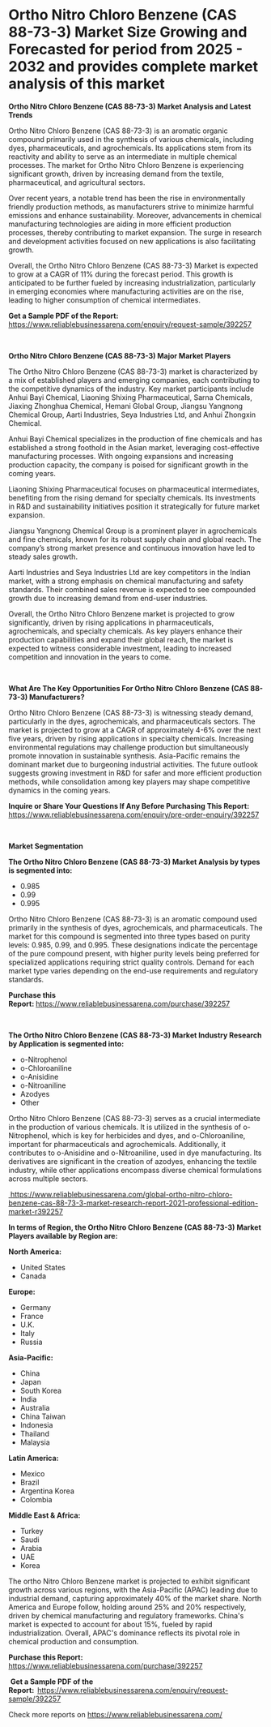 <p><h1>Ortho Nitro Chloro Benzene (CAS 88-73-3) Market Size Growing and Forecasted for period from 2025 - 2032 and provides complete market analysis of this market</h1></p><p><strong>Ortho Nitro Chloro Benzene (CAS 88-73-3) Market Analysis and Latest Trends</strong></p>
<p><p>Ortho Nitro Chloro Benzene (CAS 88-73-3) is an aromatic organic compound primarily used in the synthesis of various chemicals, including dyes, pharmaceuticals, and agrochemicals. Its applications stem from its reactivity and ability to serve as an intermediate in multiple chemical processes. The market for Ortho Nitro Chloro Benzene is experiencing significant growth, driven by increasing demand from the textile, pharmaceutical, and agricultural sectors.</p><p>Over recent years, a notable trend has been the rise in environmentally friendly production methods, as manufacturers strive to minimize harmful emissions and enhance sustainability. Moreover, advancements in chemical manufacturing technologies are aiding in more efficient production processes, thereby contributing to market expansion. The surge in research and development activities focused on new applications is also facilitating growth.</p><p>Overall, the Ortho Nitro Chloro Benzene (CAS 88-73-3) Market is expected to grow at a CAGR of 11% during the forecast period. This growth is anticipated to be further fueled by increasing industrialization, particularly in emerging economies where manufacturing activities are on the rise, leading to higher consumption of chemical intermediates.</p></p>
<p><strong>Get a Sample PDF of the Report:&nbsp;</strong> <a href="https://www.reliablebusinessarena.com/enquiry/request-sample/392257?utm_campaign=1841&utm_medium=2&utm_source=Github&utm_content=ia&utm_term=17012025&utm_id=ortho-nitro-chloro-benzene-cas-88-73-3">https://www.reliablebusinessarena.com/enquiry/request-sample/392257</a></p>
<p>&nbsp;</p>
<p><strong>Ortho Nitro Chloro Benzene (CAS 88-73-3) Major Market Players</strong></p>
<p><p>The Ortho Nitro Chloro Benzene (CAS 88-73-3) market is characterized by a mix of established players and emerging companies, each contributing to the competitive dynamics of the industry. Key market participants include Anhui Bayi Chemical, Liaoning Shixing Pharmaceutical, Sarna Chemicals, Jiaxing Zhonghua Chemical, Hemani Global Group, Jiangsu Yangnong Chemical Group, Aarti Industries, Seya Industries Ltd, and Anhui Zhongxin Chemical.</p><p>Anhui Bayi Chemical specializes in the production of fine chemicals and has established a strong foothold in the Asian market, leveraging cost-effective manufacturing processes. With ongoing expansions and increasing production capacity, the company is poised for significant growth in the coming years.</p><p>Liaoning Shixing Pharmaceutical focuses on pharmaceutical intermediates, benefiting from the rising demand for specialty chemicals. Its investments in R&D and sustainability initiatives position it strategically for future market expansion.</p><p>Jiangsu Yangnong Chemical Group is a prominent player in agrochemicals and fine chemicals, known for its robust supply chain and global reach. The company’s strong market presence and continuous innovation have led to steady sales growth.</p><p>Aarti Industries and Seya Industries Ltd are key competitors in the Indian market, with a strong emphasis on chemical manufacturing and safety standards. Their combined sales revenue is expected to see compounded growth due to increasing demand from end-user industries.</p><p>Overall, the Ortho Nitro Chloro Benzene market is projected to grow significantly, driven by rising applications in pharmaceuticals, agrochemicals, and specialty chemicals. As key players enhance their production capabilities and expand their global reach, the market is expected to witness considerable investment, leading to increased competition and innovation in the years to come.</p></p>
<p>&nbsp;</p>
<p><strong>What Are The Key Opportunities For Ortho Nitro Chloro Benzene (CAS 88-73-3) Manufacturers?</strong></p>
<p><p>Ortho Nitro Chloro Benzene (CAS 88-73-3) is witnessing steady demand, particularly in the dyes, agrochemicals, and pharmaceuticals sectors. The market is projected to grow at a CAGR of approximately 4-6% over the next five years, driven by rising applications in specialty chemicals. Increasing environmental regulations may challenge production but simultaneously promote innovation in sustainable synthesis. Asia-Pacific remains the dominant market due to burgeoning industrial activities. The future outlook suggests growing investment in R&D for safer and more efficient production methods, while consolidation among key players may shape competitive dynamics in the coming years.</p></p>
<p><strong>Inquire or Share Your Questions If Any Before Purchasing This Report:</strong> <a href="https://www.reliablebusinessarena.com/enquiry/pre-order-enquiry/392257?utm_campaign=1841&utm_medium=2&utm_source=Github&utm_content=ia&utm_term=17012025&utm_id=ortho-nitro-chloro-benzene-cas-88-73-3">https://www.reliablebusinessarena.com/enquiry/pre-order-enquiry/392257</a></p>
<p>&nbsp;</p>
<p><strong>Market Segmentation</strong></p>
<p><strong>The Ortho Nitro Chloro Benzene (CAS 88-73-3) Market Analysis by types is segmented into:</strong></p>
<p><ul><li>0.985</li><li>0.99</li><li>0.995</li></ul></p>
<p><p>Ortho Nitro Chloro Benzene (CAS 88-73-3) is an aromatic compound used primarily in the synthesis of dyes, agrochemicals, and pharmaceuticals. The market for this compound is segmented into three types based on purity levels: 0.985, 0.99, and 0.995. These designations indicate the percentage of the pure compound present, with higher purity levels being preferred for specialized applications requiring strict quality controls. Demand for each market type varies depending on the end-use requirements and regulatory standards.</p></p>
<p><strong>Purchase this Report:&nbsp;</strong><a href="https://www.reliablebusinessarena.com/purchase/392257?utm_campaign=1841&utm_medium=2&utm_source=Github&utm_content=ia&utm_term=17012025&utm_id=ortho-nitro-chloro-benzene-cas-88-73-3">https://www.reliablebusinessarena.com/purchase/392257</a></p>
<p>&nbsp;</p>
<p><strong>The Ortho Nitro Chloro Benzene (CAS 88-73-3) Market Industry Research by Application is segmented into:</strong></p>
<p><ul><li>o-Nitrophenol</li><li>o-Chloroaniline</li><li>o-Anisidine</li><li>o-Nitroaniline</li><li>Azodyes</li><li>Other</li></ul></p>
<p><p>Ortho Nitro Chloro Benzene (CAS 88-73-3) serves as a crucial intermediate in the production of various chemicals. It is utilized in the synthesis of o-Nitrophenol, which is key for herbicides and dyes, and o-Chloroaniline, important for pharmaceuticals and agrochemicals. Additionally, it contributes to o-Anisidine and o-Nitroaniline, used in dye manufacturing. Its derivatives are significant in the creation of azodyes, enhancing the textile industry, while other applications encompass diverse chemical formulations across multiple sectors.</p></p>
<p><a href="https://www.reliablebusinessarena.com/global-ortho-nitro-chloro-benzene-cas-88-73-3-market-research-report-2021-professional-edition-market-r392257?utm_campaign=1841&utm_medium=2&utm_source=Github&utm_content=ia&utm_term=17012025&utm_id=ortho-nitro-chloro-benzene-cas-88-73-3">&nbsp;https://www.reliablebusinessarena.com/global-ortho-nitro-chloro-benzene-cas-88-73-3-market-research-report-2021-professional-edition-market-r392257</a></p>
<p><strong>In terms of Region, the Ortho Nitro Chloro Benzene (CAS 88-73-3) Market Players available by Region are:</strong></p>
<p>
    <p> <strong> North America: </strong>
        <ul>
            <li>United States</li>
            <li>Canada</li>
        </ul>
        </p> 
    <p> <strong> Europe: </strong>
        <ul>
            <li>Germany</li>
            <li>France</li>
            <li>U.K.</li>
            <li>Italy</li>
            <li>Russia</li>
        </ul>
        </p> 
    <p> <strong> Asia-Pacific: </strong>
        <ul>
            <li>China</li>
            <li>Japan</li>
            <li>South Korea</li>
            <li>India</li>
            <li>Australia</li>
            <li>China Taiwan</li>
            <li>Indonesia</li>
            <li>Thailand</li>
            <li>Malaysia</li>
        </ul>
        </p> 
    <p> <strong> Latin America: </strong>
        <ul>
            <li>Mexico</li>
            <li>Brazil</li>
            <li>Argentina Korea</li>
            <li>Colombia</li>
        </ul>
        </p> 
    <p> <strong> Middle East & Africa: </strong>
        <ul>
            <li>Turkey</li>
            <li>Saudi</li>
            <li>Arabia</li>
            <li>UAE</li>
            <li>Korea</li>
        </ul>
    </p>
    </p>
<p><p>The ortho Nitro Chloro Benzene market is projected to exhibit significant growth across various regions, with the Asia-Pacific (APAC) leading due to industrial demand, capturing approximately 40% of the market share. North America and Europe follow, holding around 25% and 20% respectively, driven by chemical manufacturing and regulatory frameworks. China's market is expected to account for about 15%, fueled by rapid industrialization. Overall, APAC's dominance reflects its pivotal role in chemical production and consumption.</p></p>
<p><strong>Purchase this Report: </strong><a href="https://www.reliablebusinessarena.com/purchase/392257?utm_campaign=1841&utm_medium=2&utm_source=Github&utm_content=ia&utm_term=17012025&utm_id=ortho-nitro-chloro-benzene-cas-88-73-3">https://www.reliablebusinessarena.com/purchase/392257</a></p>
<p>&nbsp;<strong>Get a Sample PDF of the Report:&nbsp;&nbsp;</strong><a href="https://www.reliablebusinessarena.com/enquiry/request-sample/392257?utm_campaign=1841&utm_medium=2&utm_source=Github&utm_content=ia&utm_term=17012025&utm_id=ortho-nitro-chloro-benzene-cas-88-73-3">https://www.reliablebusinessarena.com/enquiry/request-sample/392257</a></p>
<p><strong></strong></p>
<p>Check more reports on <a href="https://www.reliablebusinessarena.com/?utm_campaign=1841&utm_medium=2&utm_source=Github&utm_content=ia&utm_term=17012025&utm_id=ortho-nitro-chloro-benzene-cas-88-73-3">https://www.reliablebusinessarena.com/</a></p>
